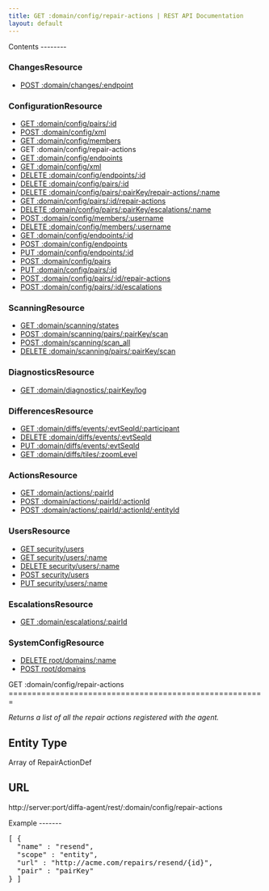 ```yaml
---
title: GET :domain/config/repair-actions | REST API Documentation
layout: default
---
```


<div id="menu" markdown="1">
Contents
--------

### ChangesResource

* [POST :domain/changes/:endpoint](/doc/rest/p_domain/changes/post/p_endpoint)

### ConfigurationResource

* [GET :domain/config/pairs/:id](/doc/rest/p_domain/config/get/pairs/p_id)
* [POST :domain/config/xml](/doc/rest/p_domain/config/post/xml)
* [GET :domain/config/members](/doc/rest/p_domain/config/get/members)
* GET :domain/config/repair-actions
* [GET :domain/config/endpoints](/doc/rest/p_domain/config/get/endpoints)
* [GET :domain/config/xml](/doc/rest/p_domain/config/get/xml)
* [DELETE :domain/config/endpoints/:id](/doc/rest/p_domain/config/delete/endpoints/p_id)
* [DELETE :domain/config/pairs/:id](/doc/rest/p_domain/config/delete/pairs/p_id)
* [DELETE :domain/config/pairs/:pairKey/repair-actions/:name](/doc/rest/p_domain/config/delete/pairs/p_pairKey/repair-actions/p_name)
* [GET :domain/config/pairs/:id/repair-actions](/doc/rest/p_domain/config/get/pairs/p_id/repair-actions)
* [DELETE :domain/config/pairs/:pairKey/escalations/:name](/doc/rest/p_domain/config/delete/pairs/p_pairKey/escalations/p_name)
* [POST :domain/config/members/:username](/doc/rest/p_domain/config/post/members/p_username)
* [DELETE :domain/config/members/:username](/doc/rest/p_domain/config/delete/members/p_username)
* [GET :domain/config/endpoints/:id](/doc/rest/p_domain/config/get/endpoints/p_id)
* [POST :domain/config/endpoints](/doc/rest/p_domain/config/post/endpoints)
* [PUT :domain/config/endpoints/:id](/doc/rest/p_domain/config/put/endpoints/p_id)
* [POST :domain/config/pairs](/doc/rest/p_domain/config/post/pairs)
* [PUT :domain/config/pairs/:id](/doc/rest/p_domain/config/put/pairs/p_id)
* [POST :domain/config/pairs/:id/repair-actions](/doc/rest/p_domain/config/post/pairs/p_id/repair-actions)
* [POST :domain/config/pairs/:id/escalations](/doc/rest/p_domain/config/post/pairs/p_id/escalations)

### ScanningResource

* [GET :domain/scanning/states](/doc/rest/p_domain/scanning/get/states)
* [POST :domain/scanning/pairs/:pairKey/scan](/doc/rest/p_domain/scanning/post/pairs/p_pairKey/scan)
* [POST :domain/scanning/scan_all](/doc/rest/p_domain/scanning/post/scan_all)
* [DELETE :domain/scanning/pairs/:pairKey/scan](/doc/rest/p_domain/scanning/delete/pairs/p_pairKey/scan)

### DiagnosticsResource

* [GET :domain/diagnostics/:pairKey/log](/doc/rest/p_domain/diagnostics/get/p_pairKey/log)

### DifferencesResource

* [GET :domain/diffs/events/:evtSeqId/:participant](/doc/rest/p_domain/diffs/get/events/p_evtSeqId/p_participant)
* [DELETE :domain/diffs/events/:evtSeqId](/doc/rest/p_domain/diffs/delete/events/p_evtSeqId)
* [PUT :domain/diffs/events/:evtSeqId](/doc/rest/p_domain/diffs/put/events/p_evtSeqId)
* [GET :domain/diffs/tiles/:zoomLevel](/doc/rest/p_domain/diffs/get/tiles/p_zoomLevel)

### ActionsResource

* [GET :domain/actions/:pairId](/doc/rest/p_domain/actions/get/p_pairId)
* [POST :domain/actions/:pairId/:actionId](/doc/rest/p_domain/actions/post/p_pairId/p_actionId)
* [POST :domain/actions/:pairId/:actionId/:entityId](/doc/rest/p_domain/actions/post/p_pairId/p_actionId/p_entityId)

### UsersResource

* [GET security/users](/doc/rest/security/get/users)
* [GET security/users/:name](/doc/rest/security/get/users/p_name)
* [DELETE security/users/:name](/doc/rest/security/delete/users/p_name)
* [POST security/users](/doc/rest/security/post/users)
* [PUT security/users/:name](/doc/rest/security/put/users/p_name)

### EscalationsResource

* [GET :domain/escalations/:pairId](/doc/rest/p_domain/escalations/get/p_pairId)

### SystemConfigResource

* [DELETE root/domains/:name](/doc/rest/root/delete/p_domains/p_name)
* [POST root/domains](/doc/rest/root/post/p_domains)


</div>

<div id="resources" markdown="1">
GET :domain/config/repair-actions
=======================================================

<em>Returns a list of all the repair actions registered with the agent.</em>

Entity Type
-----------
Array of RepairActionDef

URL
---
http://server:port/diffa-agent/rest/:domain/config/repair-actions

Example
-------</div>
<div id="example">
<pre class="brush: js">[ {
  "name" : "resend",
  "scope" : "entity",
  "url" : "http://acme.com/repairs/resend/{id}",
  "pair" : "pairKey"
} ]</pre>
</div>